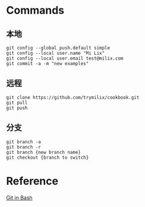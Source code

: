 # Commands
## 本地
```
git config --global push.default simple
git config --local user.name "Mi Lix"
git config --local user.email test@milix.com
git commit -a -m "new examples"
```

## 远程
```
git clone https://github.com/trymilix/cookbook.git
git pull  
git push  
```

## 分支
```
git branch -a  
git branch -r 
git branch {new branch name}
git checkout {branch to switch}
```

# Reference
[Git in Bash](https://git-scm.com/book/en/v2/Git-in-Other-Environments-Git-in-Bash)
